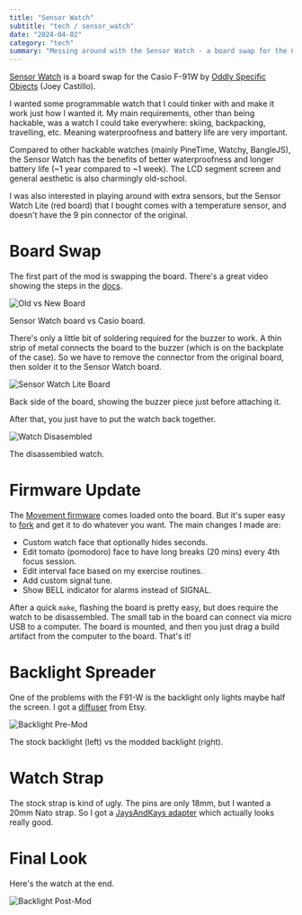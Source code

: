 ```yaml
---
title: "Sensor Watch"
subtitle: "tech / sensor_watch"
date: "2024-04-02"
category: "tech"
summary: "Messing around with the Sensor Watch - a board swap for the Casio F-91W."
---
```


[Sensor Watch](https://www.sensorwatch.net/) is a board swap for the Casio F-91W by [Oddly Specific Objects](https://www.oddlyspecificobjects.com/) (Joey Castillo). 

I wanted some programmable watch that I could tinker with and make it work just how I wanted it. My main requirements, other than being hackable, was a watch I could take everywhere: skiing, backpacking, travelling, etc. Meaning waterproofness and battery life are very important.

Compared to other hackable watches (mainly PineTime, Watchy, BangleJS), the Sensor Watch has the benefits of better waterproofness and longer battery life (~1 year compared to ~1 week). The LCD segment screen and general aesthetic is also charmingly old-school.

I was also interested in playing around with extra sensors, but the Sensor Watch Lite (red board) that I bought comes with a temperature sensor, and doesn't have the 9 pin connector of the original.

# Board Swap

The first part of the mod is swapping the board. There's a great video showing the steps in the [docs](https://www.sensorwatch.net/docs/).

![Old vs New Board](/images/sensorwatch1.jpeg)
<p class="caption">Sensor Watch board vs Casio board.</p>

There's only a little bit of soldering required for the buzzer to work. A thin strip of metal connects the board to the buzzer (which is on the backplate of the case). So we have to remove the connector from the original board, then solder it to the Sensor Watch board.

![Sensor Watch Lite Board](/images/sensorwatch3.jpeg)
<p class="caption">Back side of the board, showing the buzzer piece just before attaching it.</p>

After that, you just have to put the watch back together.

![Watch Disasembled](/images/sensorwatch2.jpeg)
<p class="caption">The disassembled watch.</p>

# Firmware Update

The [Movement firmware](https://github.com/joeycastillo/Sensor-Watch/) comes loaded onto the board. But it's super easy to [fork](https://github.com/bill-bateman/Sensor-Watch) and get it to do whatever you want. The main changes I made are:

- Custom watch face that optionally hides seconds.
- Edit tomato (pomodoro) face to have long breaks (20 mins) every 4th focus session.
- Edit interval face based on my exercise routines.
- Add custom signal tune.
- Show BELL indicator for alarms instead of SIGNAL.

After a quick `make`, flashing the board is pretty easy, but does require the watch to be disassembled. The small tab in the board can connect via micro USB to a computer. The board is mounted, and then you just drag a build artifact from the computer to the board. That's it!

# Backlight Spreader

One of the problems with the F91-W is the backlight only lights maybe half the screen. I got a [diffuser](https://www.etsy.com/ca/listing/1448973768/back-light-spreader-for-casio-f-91w-a) from Etsy.

![Backlight Pre-Mod](/images/sensorwatch4.jpeg)
<p class="caption">The stock backlight (left) vs the modded backlight (right).</p>

# Watch Strap

The stock strap is kind of ugly. The pins are only 18mm, but I wanted a 20mm Nato strap. So I got a [JaysAndKays adapter](https://www.ebay.ca/str/jaysandkays) which actually looks really good. 

# Final Look

Here's the watch at the end.

![Backlight Post-Mod](/images/sensorwatch5.jpeg)
